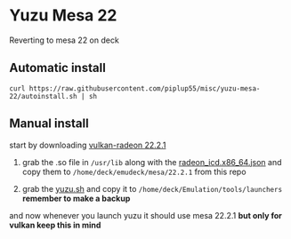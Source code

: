 # Yuzu Mesa 22
Reverting to mesa 22 on deck

## Automatic install

`curl https://raw.githubusercontent.com/piplup55/misc/yuzu-mesa-22/autoinstall.sh | sh`

## Manual install

start by downloading [vulkan-radeon 22.2.1](https://steamdeck-packages.steamos.cloud/archlinux-mirror/extra-main/os/x86_64/vulkan-radeon-22.2.1-1-x86_64.pkg.tar.zst)

1. grab the .so file in `/usr/lib` along with the [radeon_icd.x86_64.json](https://github.com/piplup55/misc/blob/yuzu-mesa-22/mesa/22.1.1/radeon_icd.x86_64.json) and copy them to `/home/deck/emudeck/mesa/22.2.1` from this repo

2. grab the [yuzu.sh](https://github.com/piplup55/misc/blob/yuzu-mesa-22/yuzu.sh) and copy it to `/home/deck/Emulation/tools/launchers` **remember to make a backup**

and now whenever you launch yuzu it should use mesa 22.2.1 **but only for vulkan keep this in mind**